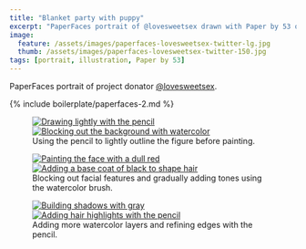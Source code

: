 ```yaml
---
title: "Blanket party with puppy"
excerpt: "PaperFaces portrait of @lovesweetsex drawn with Paper by 53 on an iPad."
image: 
  feature: /assets/images/paperfaces-lovesweetsex-twitter-lg.jpg
  thumb: /assets/images/paperfaces-lovesweetsex-twitter-150.jpg
tags: [portrait, illustration, Paper by 53]
---
```


PaperFaces portrait of project donator [@lovesweetsex](http://twitter.com/lovesweetsex).

{% include boilerplate/paperfaces-2.md %}

<figure class="half">
  <a href="{{ site.url }}/assets/images/paperfaces-lovesweetsex-process-1-lg.jpg"><img src="{{ site.url }}/assets/images/paperfaces-lovesweetsex-process-1-600.jpg" alt="Drawing lightly with the pencil"></a>
  <a href="{{ site.url }}/assets/images/paperfaces-lovesweetsex-process-2-lg.jpg"><img src="{{ site.url }}/assets/images/paperfaces-lovesweetsex-process-2-600.jpg" alt="Blocking out the background with watercolor"></a>
  <figcaption>Using the pencil to lightly outline the figure before painting.</figcaption>
</figure>

<figure class="half">
  <a href="{{ site.url }}/assets/images/paperfaces-lovesweetsex-process-3-lg.jpg"><img src="{{ site.url }}/assets/images/paperfaces-lovesweetsex-process-3-600.jpg" alt="Painting the face with a dull red"></a>
  <a href="{{ site.url }}/assets/images/paperfaces-lovesweetsex-process-4-lg.jpg"><img src="{{ site.url }}/assets/images/paperfaces-lovesweetsex-process-4-600.jpg" alt="Adding a base coat of black to shape hair"></a>
  <figcaption>Blocking out facial features and gradually adding tones using the watercolor brush.</figcaption>
</figure>

<figure class="half">
  <a href="{{ site.url }}/assets/images/paperfaces-lovesweetsex-process-5-lg.jpg"><img src="{{ site.url }}/assets/images/paperfaces-lovesweetsex-process-5-600.jpg" alt="Building shadows with gray"></a>
  <a href="{{ site.url }}/assets/images/paperfaces-lovesweetsex-process-6-lg.jpg"><img src="{{ site.url }}/assets/images/paperfaces-lovesweetsex-process-6-600.jpg" alt="Adding hair highlights with the pencil"></a>
  <figcaption>Adding more watercolor layers and refining edges with the pencil.</figcaption>
</figure>
